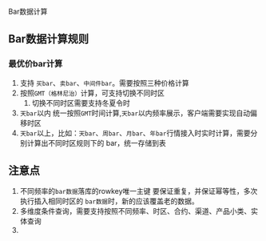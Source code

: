 ### 

Bar数据计算



## Bar数据计算规则

### 最优价bar计算

1. 支持 `买bar`、`卖bar`、`中间件bar`。需要按照三种价格计算
2. 按照`GMT（格林尼治）`计算，可支持切换不同时区
   1. 切换不同时区需要支持冬夏令时
3. `天bar`以内 统一按照`GMT`时间计算,`天bar`以内频率展示，客户端需要实现自动偏移时区
4. `天bar`以上，比如：`天bar`、`周bar`、`月bar`、`年bar`行情接入时实时计算，需要分别计算出不同时区规则下的 bar，统一存储到表

## 注意点

1. 不同频率的`bar数据`落库的rowkey唯一主键 要保证重复，并保证幂等性，多次执行插入相同时区的 `bar数据`时，新的应该覆盖老的数据。
2. 多维度条件查询，需要支持按照不同频率、时区、合约、渠道、产品小类、实体查询
3. 

